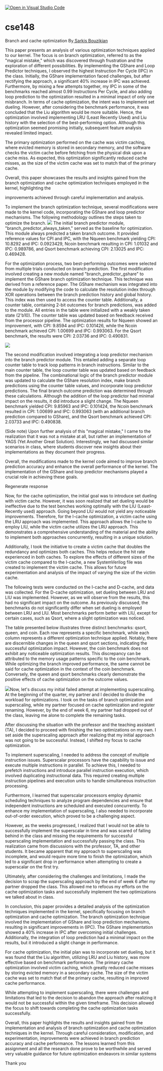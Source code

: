 [![Open in Visual Studio Code](https://classroom.github.com/assets/open-in-vscode-718a45dd9cf7e7f842a935f5ebbe5719a5e09af4491e668f4dbf3b35d5cca122.svg)](https://classroom.github.com/online_ide?assignment_repo_id=11142209&assignment_repo_type=AssignmentRepo)
# cse148
 Branch and cache optimization By[ Sarkis Bouzikian](mailto:sbouzikian@ucsd.edu)

This paper presents an analysis of various optimization techniques applied to our kernel. The focus is on branch optimization, referred to as the "magical mistake," which was discovered through frustration and the exploration of different possibilities. By implementing the GShare and Loop Predictor techniques, I observed the highest Instruction Per Cycle (IPC) in the class. Initially, the GShare implementation faced challenges, but after rectifying the approach, a significant 40% increase in IPC was achieved. Furthermore, by mixing a few attempts together, my IPC in some of the benchmarks reached almost 0.99 Instructions Per Cycle, and also adding loop prediction to the optimization resulted in a minimal impact of only one misbranch. In terms of cache optimization, the intent was to implement set dueling. However, after considering the benchmark performance, it was concluded that the Liu algorithm would be more suitable. Hence, the optimization involved implementing LRU (Least Recently Used) and Liu history with the selection of the best-performing option. Although this optimization seemed promising initially, subsequent feature analysis revealed limited impact.

The primary optimization performed on the cache was victim caching, where evicted memory is stored in secondary memory, and the software checks the victim cache before fetching from the physical disk upon a cache miss. As expected, this optimization significantly reduced cache misses, as the size of the victim cache was set to match that of the primary cache.

Overall, this paper showcases the results and insights gained from the branch optimization and cache optimization techniques employed in the kernel, highlighting the

improvements achieved through careful implementation and analysis.

To implement the branch optimization technique, several modifications were made to the kernel code, incorporating the GShare and loop predictor mechanisms. The following methodology outlines the steps taken to optimize the branch.
![](branch.jpeg)
The initial branch predictor module, "branch\_predictor\_always\_taken," served as the baseline for optimization. This module always predicted a taken branch outcome. It provided reference values for CPI and IPC, with the Nqueen benchmark yielding CPI: 10.8292 and IPC: 0.0923429, Ncoin benchmark resulting in CPI: 1.01032 and IPC: 0.989786, and Qsort benchmark achieving CPI: 2.13025 and IPC: 0.469428.

For the optimization process, two best-performing outcomes were selected from multiple trials conducted on branch prediction. The first modification involved creating a new module named "branch\_predictor\_gshare" to implement the GShare branch optimization technique. This technique was derived from a reference paper. The GShare mechanism was integrated into the module by modifying the code to calculate the resolution index through XOR operations between the branch prediction history and global history. This index was then used to access the counter table. Additionally, a counter table, containing 2-bit outcomes for branch predictions, was added to the module. All entries in the table were initialized with a weakly taken state (2'b10). The counter table was updated based on feedback received from the processor pipeline. The optimization results for Nqueen showed an improvement, with CPI: 9.8594 and IPC: 0.101426, while the Ncoin benchmark achieved CPI: 1.00699 and IPC: 0.993063. For the Qsort benchmark, the results were CPI: 2.03736 and IPC: 0.490831.

![](bench.png)

The second modification involved integrating a loop predictor mechanism into the branch predictor module. This entailed adding a separate loop counter table to track loop patterns in branch instructions. Similar to the main counter table, the loop counter table was updated based on feedback from the pipeline. The combinational logic of the branch predictor module was updated to calculate the GShare resolution index, make branch predictions using the counter table values, and incorporate loop predictor predictions. The final branch outcome prediction was determined through these calculations. Although the addition of the loop predictor had minimal impact on the results, it did introduce a slight change. The Nqueen benchmark yielded CPI: 9.85963 and IPC: 0.101424, the Ncoin benchmark resulted in CPI: 1.00699 and IPC: 0.993063 (with an additional branch prediction compared to GShare), and the Qsort benchmark achieved CPI: 2.03733 and IPC: 0.490838.

(Side note) Upon further analysis of this "magical mistake," I came to the realization that it was not a mistake at all, but rather an implementation of YAGS (Yet Another Great Solution). Interestingly, we had discussed similar scenarios in class, where students discover new insights about their implementations as they document their progress.

Overall, the modifications made to the kernel code aimed to improve branch prediction accuracy and enhance the overall performance of the kernel. The implementation of the GShare and loop predictor mechanisms played a crucial role in achieving these goals.

Regenerate response

Now, for the cache optimization, the initial goal was to introduce set dueling with victim cache. However, it was soon realized that set dueling would be ineffective due to the test benches working optimally with the LIU (Least-Recently used) approach. Going beyond LIU would not yield any noticeable improvements. Therefore, for the I-cache optimization, a victim cache using the LRU approach was implemented. This approach allows the I-cache to employ LIU, while the victim cache utilizes the LRU approach. This demonstrates a comprehensive understanding of the material and the ability to implement both approaches concurrently, resulting in a unique solution.

Additionally, I took the initiative to create a victim cache that doubles the redundancy and optimizes both caches. This helps reduce the hit rate experienced in both caches. To explore the effects of different sizes of the victim cache compared to the I-cache, a new SystemVerilog file was created to implement the victim cache. This allows for future experimentation and analysis of the impact of varying the size of the victim cache.

The following tests were conducted on the I-cache and D-cache, and data was collected. For the D-cache optimization, set dueling between LRU and LIU was implemented. However, as we will observe from the results, this had no significant impact on the outcome. As previously discussed, the benchmarks do not significantly differ when set dueling is employed between LRU and LIU. Most benchmarks perform better with LIU, except for certain cases, such as Qsort, where a slight optimization was noticed.

The table presented below illustrates three distinct benchmarks: qsort, queen, and coin. Each row represents a specific benchmark, while each column represents a different optimization technique applied. Notably, there are discernible changes in the queen and qsort sections, indicating the successful optimization impact. However, the coin benchmark does not exhibit any noticeable optimization results. This discrepancy can be attributed to the memory usage patterns specific to the coin benchmark. While optimizing the branch improved performance, the same cannot be said for cache optimization in the context of the coin benchmark. Conversely, the queen and qsort benchmarks clearly demonstrate the positive effects of cache optimization on the outcome values.

![](cach.jpeg)Now, let's discuss my initial failed attempt at implementing superscaling. At the beginning of the quarter, my partner and I decided to divide the workload for optimizations. I took on the tasks of branch optimization and superscaling, while my partner focused on cache optimization and register renaming. However, by the end of week 6, my partner had dropped out of the class, leaving me alone to complete the remaining tasks.

After discussing the situation with the professor and the teaching assistant (TA), I decided to proceed with finishing the two optimizations on my own. I set aside the superscaling approach after realizing that my initial approach was not going to be successful. Instead, I shifted my focus to cache optimization.

To implement superscaling, I needed to address the concept of multiple instruction issues. Superscalar processors have the capability to issue and execute multiple instructions in parallel. To achieve this, I needed to prefetch instructions and introduce parallel instruction execution, which involved duplicating instructional data. This required creating multiple instruction pipelines and execution units to handle simultaneous instruction processing.

Furthermore, I learned that superscalar processors employ dynamic scheduling techniques to analyze program dependencies and ensure that independent instructions are scheduled and executed concurrently. To enhance my implementation of superscaling, I also needed to incorporate out-of-order execution, which proved to be a challenging aspect.

However, as the weeks progressed, I realized that I would not be able to successfully implement the superscalar in time and was scared of falling behind in the class and missing the requirements for successful superscaling implementation and successfully passing the class. This realization came from discussions with the professor, TA, and other students. It became apparent that my approach to superscaling was incomplete, and would require more time to finish the optimization, which led to a significant drop in performance when attempting to create a superscalar on the first try.

Ultimately, after considering the challenges and limitations, I made the decision to scrap the superscaling approach by the end of week 6 after my partner dropped the class. This allowed me to refocus my efforts on the cache optimization tasks and successfully implement the two optimizations we talked about in class.

In conclusion, this paper provides a detailed analysis of the optimization techniques implemented in the kernel, specifically focusing on branch optimization and cache optimization. The branch optimization technique involved the implementation of GShare and loop prediction mechanisms, resulting in significant improvements in (IPC). The GShare implementation showed a 40% increase in IPC after overcoming initial challenges. Additionally, the integration of loop prediction had a minimal impact on the results, but it introduced a slight change in performance.

For cache optimization, the initial plan was to incorporate set dueling, but it was found that the Liu algorithm, utilizing LRU and Liu history, was more effective based on benchmark performance. The primary cache optimization involved victim caching, which greatly reduced cache misses by storing evicted memory in a secondary cache. The size of the victim cache was set to match that of the primary cache, resulting in improved cache performance.

While attempting to implement superscaling, there were challenges and limitations that led to the decision to abandon the approach after realizing it would not be successful within the given timeframe. This decision allowed the focus to shift towards completing the cache optimization tasks successfully.

Overall, this paper highlights the results and insights gained from the implementation and analysis of branch optimization and cache optimization techniques in the kernel. Through careful consideration, modification, and experimentation, improvements were achieved in branch prediction accuracy and cache performance. The lessons learned from this assignment and all the research done prove to be worthwhile and served very valuable guidance for future optimization endeavors in similar systems

Thank you

